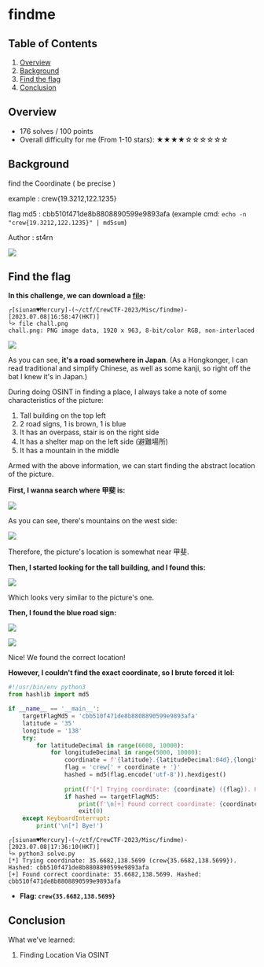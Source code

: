 # findme

## Table of Contents

1. [Overview](#overview)
2. [Background](#background)
3. [Find the flag](#find-the-flag)
4. [Conclusion](#conclusion)

## Overview

- 176 solves / 100 points
- Overall difficulty for me (From 1-10 stars): ★★★★☆☆☆☆☆☆

## Background

find the Coordinate ( be precise )

example : crew{19.3212,122.1235}

flag md5 : cbb510f471de8b8808890599e9893afa (example cmd: `echo -n "crew{19.3212,122.1235}" | md5sum`)

Author : st4rn

![](https://github.com/siunam321/CTF-Writeups/blob/main/CrewCTF-2023/images/Pasted%20image%2020230710142735.png)

## Find the flag

**In this challenge, we can download a [file](https://github.com/siunam321/CTF-Writeups/blob/main/CrewCTF-2023/Misc/findme/chall.png):**
```shell
┌[siunam♥Mercury]-(~/ctf/CrewCTF-2023/Misc/findme)-[2023.07.08|16:58:47(HKT)]
└> file chall.png  
chall.png: PNG image data, 1920 x 963, 8-bit/color RGB, non-interlaced
```

![](https://github.com/siunam321/CTF-Writeups/blob/main/CrewCTF-2023/images/Pasted%20image%2020230708165900.png)

As you can see, **it's a road somewhere in Japan**. (As a Hongkonger, I can read traditional and simplify Chinese, as well as some kanji, so right off the bat I knew it's in Japan.)

During doing OSINT in finding a place, I always take a note of some characteristics of the picture:

1. Tall building on the top left
2. 2 road signs, 1 is brown, 1 is blue
3. It has an overpass, stair is on the right side
4. It has a shelter map on the left side (避難場所)
5. It has a mountain in the middle

Armed with the above information, we can start finding the abstract location of the picture.

**First, I wanna search where 甲斐 is:**

![](https://github.com/siunam321/CTF-Writeups/blob/main/CrewCTF-2023/images/Pasted%20image%2020230708170910.png)

As you can see, there's mountains on the west side:

![](https://github.com/siunam321/CTF-Writeups/blob/main/CrewCTF-2023/images/Pasted%20image%2020230708171018.png)

Therefore, the picture's location is somewhat near 甲斐.

**Then, I started looking for the tall building, and I found this:**

![](https://github.com/siunam321/CTF-Writeups/blob/main/CrewCTF-2023/images/Pasted%20image%2020230708171509.png)

Which looks very similar to the picture's one.

**Then, I found the blue road sign:** 

![](https://github.com/siunam321/CTF-Writeups/blob/main/CrewCTF-2023/images/Pasted%20image%2020230708171632.png)

![](https://github.com/siunam321/CTF-Writeups/blob/main/CrewCTF-2023/images/Pasted%20image%2020230708171715.png)

Nice! We found the correct location!

**However, I couldn't find the exact coordinate, so I brute forced it lol:**
```python
#!/usr/bin/env python3
from hashlib import md5

if __name__ == '__main__':
    targetFlagMd5 = 'cbb510f471de8b8808890599e9893afa'
    latitude = '35'
    longitude = '138'
    try:
        for latitudeDecimal in range(6600, 10000):
            for longitudeDecimal in range(5000, 10000):
                coordinate = f'{latitude}.{latitudeDecimal:04d},{longitude}.{longitudeDecimal:04d}'
                flag = 'crew{' + coordinate + '}'
                hashed = md5(flag.encode('utf-8')).hexdigest()
                
                print(f'[*] Trying coordinate: {coordinate} ({flag}). Hashed: {hashed}', end='\r')
                if hashed == targetFlagMd5:
                    print(f'\n[+] Found correct coordinate: {coordinate}. Hashed: {hashed}')
                    exit(0)
    except KeyboardInterrupt:
        print('\n[*] Bye!')
```

```shell
┌[siunam♥Mercury]-(~/ctf/CrewCTF-2023/Misc/findme)-[2023.07.08|17:36:10(HKT)]
└> python3 solve.py
[*] Trying coordinate: 35.6682,138.5699 (crew{35.6682,138.5699}). Hashed: cbb510f471de8b8808890599e9893afa
[+] Found correct coordinate: 35.6682,138.5699. Hashed: cbb510f471de8b8808890599e9893afa
```

- **Flag: `crew{35.6682,138.5699}`**

## Conclusion

What we've learned:

1. Finding Location Via OSINT